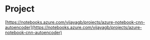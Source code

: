 # Project

[https://notebooks.azure.com/vijayagb/projects/azure-notebook-cnn-autoencoder](https://notebooks.azure.com/vijayagb/projects/azure-notebook-cnn-autoencoder)

